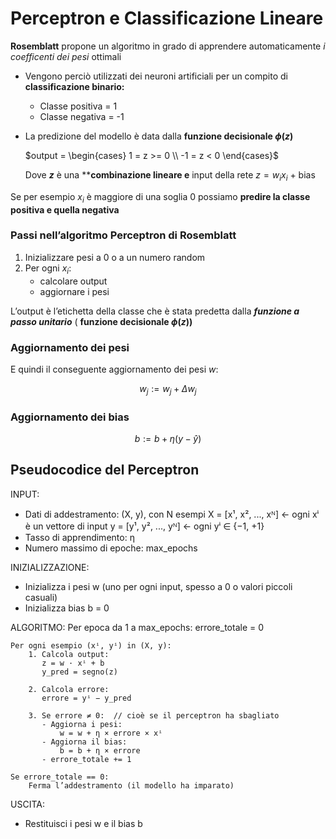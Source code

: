 # Perceptron e Classificazione Lineare

**Rosemblatt** propone un algoritmo in grado di apprendere automaticamente *i coefficenti dei pesi* ottimali  

- Vengono perciò utilizzati dei neuroni artificiali per un compito di **classificazione binario:**
    - Classe positiva = 1
    - Classe negativa = -1
    
- La predizione del modello è data dalla **funzione decisionale $\phi(z)$**
    
     $output =
    \begin{cases}
     1 = z >= 0 \\
     -1 = z < 0   
    \end{cases}$
    
    Dove **$z$** è una ****combinazione lineare e** input della rete $z = w_i x_i$ + bias
    

Se per esempio $x_i$ è maggiore di una soglia $0$ possiamo **predire la classe positiva e quella negativa**

### Passi nell’algoritmo Perceptron di Rosemblatt

1. Inizializzare pesi a $0$ o a un numero random
2. Per ogni  $x_i$:
    - calcolare output
    - aggiornare i pesi

L’output è l’etichetta della classe che è stata predetta dalla ***funzione a passo unitario*** ( **funzione decisionale $\phi(z)$)** 

### Aggiornamento dei pesi

E quindi il conseguente aggiornamento dei pesi $w$:

$$
w_j := w_j + \Delta w_j
$$

### Aggiornamento dei bias

$$
b:=b+η(y−ŷ)
$$


## Pseudocodice del Perceptron

INPUT:

- Dati di addestramento: (X, y), con N esempi
X = [x¹, x², ..., xᴺ] ← ogni xⁱ è un vettore di input
y = [y¹, y², ..., yᴺ] ← ogni yⁱ ∈ {−1, +1}
- Tasso di apprendimento: η
- Numero massimo di epoche: max_epochs

INIZIALIZZAZIONE:

- Inizializza i pesi w (uno per ogni input, spesso a 0 o valori piccoli casuali)
- Inizializza bias b = 0

ALGORITMO:
Per epoca da 1 a max_epochs:
errore_totale = 0

```
Per ogni esempio (xⁱ, yⁱ) in (X, y):
    1. Calcola output:
       z = w · xⁱ + b
       y_pred = segno(z)

    2. Calcola errore:
       errore = yⁱ − y_pred

    3. Se errore ≠ 0:  // cioè se il perceptron ha sbagliato
       - Aggiorna i pesi:
           w = w + η × errore × xⁱ
       - Aggiorna il bias:
           b = b + η × errore
       - errore_totale += 1

Se errore_totale == 0:
    Ferma l’addestramento (il modello ha imparato)

```

USCITA:

- Restituisci i pesi w e il bias b
